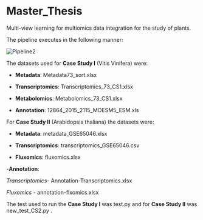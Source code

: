 # Master_Thesis
Multi-view learning for multiomics data integration for the study of plants.

The pipeline executes in the following manner:

![Pipeline2](https://user-images.githubusercontent.com/58883158/146618918-2cd7adee-dd59-411c-beff-f5cdad51e04f.PNG)





The datasets used for **Case Study I** (Vitis Vinifera) were: 

- **Metadata**: Metadata73_sort.xlsx

- **Transcriptomics**: Transcriptomics_73_CS1.xlsx

- **Metabolomics**: Metabolomics_73_CS1.xlsx

- **Annotation**: 12864_2015_2115_MOESM5_ESM.xls

For **Case Study II** (Arabidopsis thaliana) the datasets were:

- **Metadata**: metadata_GSE65046.xlsx

- **Transcriptomics**: transcriptomics_GSE65046.csv

- **Fluxomics**: fluxomics.xlsx

-**Annotation**: 

*Transcriptomics*- Annotation-Transcriptomics.xlsx

*Fluxomics* - annotation-flxomics.xlsx

The test used to run the **Case Study I** was test.py and for **Case Study II** was new_test_CS2.py .
